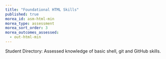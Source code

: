 ```yaml
---
title: "Foundational HTML Skills"
published: true
morea_id: asm-html-min
morea_type: assessment
morea_sort_order: 3
morea_outcomes_assessed:
  - out-html-min
---
```

Student Directory: Assessed knowledge of basic shell, git and GitHub skills.

<link rel="stylesheet" href="http://cdn.oesmith.co.uk/morris-0.4.3.min.css">
<script src="//cdnjs.cloudflare.com/ajax/libs/raphael/2.1.0/raphael-min.js"></script>
<script src="http://cdn.oesmith.co.uk/morris-0.4.3.min.js"></script>

<div class="well">
  <div id="asm-html-min" style="height: 250px;"></div>
</div>

<script>
Morris.Bar({
  element: 'asm-html-min',
  hideHover: false,
  data: [
        { y: 'Very satisfactory (%)', num: 0 },
        { y: 'Satisfactory (%)', num: 0 },
        { y: 'Unsatisfactory (%)', num: 0 },
        { y: 'Absent (%)', num: 0 },
        ],
  xkey: 'y',
  ykeys: ['num'],
  resize: true,
  labels: ['Students']
});
</script>
